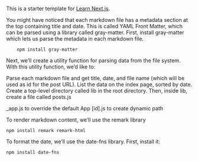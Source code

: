 This is a starter template for [Learn Next.js](https://nextjs.org/learn).

You might have noticed that each markdown file has a metadata section at the top containing title and date. This is called YAML Front Matter, which can be parsed using a library called gray-matter.
First, install gray-matter which lets us parse the metadata in each markdown file.

        npm install gray-matter

Next, we’ll create a utility function for parsing data from the file system. With this utility function, we’d like to:

Parse each markdown file and get title, date, and file name (which will be used as id for the post URL).
List the data on the index page, sorted by date.
Create a top-level directory called lib in the root directory. Then, inside lib, create a file called posts.js

\_app.js to override the default App
[id].js to create dynamic path

To render markdown content, we’ll use the remark library

    npm install remark remark-html

To format the date, we’ll use the date-fns library. First, install it:

    npm install date-fns
